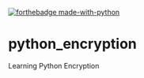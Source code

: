 
[![forthebadge made-with-python](http://ForTheBadge.com/images/badges/made-with-python.svg)](https://www.python.org/)

# python_encryption
 Learning Python Encryption
